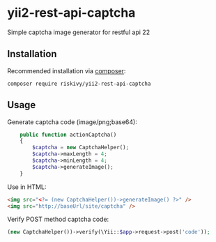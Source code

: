 # yii2-rest-api-captcha
Simple captcha image generator for restful api 22

## Installation

Recommended installation via [composer](http://getcomposer.org/download/):

```
composer require riskivy/yii2-rest-api-captcha
```

## Usage

Generate captcha code (image/png;base64):

```php
    public function actionCaptcha()
    {
        $captcha = new CaptchaHelper();
        $captcha->maxLength = 4;
        $captcha->minLength = 4;
        $captcha->generateImage();
    }
```

Use in HTML:

```html
<img src="<?= (new CaptchaHelper())->generateImage() ?>" />
<img src="http://baseUrl/site/captcha" />
```
Verify POST method captcha code:

```php
(new CaptchaHelper())->verify(\Yii::$app->request->post('code'));
```
